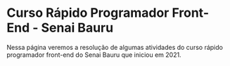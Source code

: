 # Curso Rápido Programador Front-End - Senai Bauru
<p>Nessa página veremos a resolução de algumas atividades do curso rápido programador front-end do Senai Bauru que iniciou em 2021.</p>